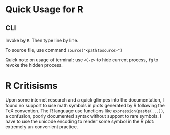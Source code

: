 # Quick Usage for R

## CLI

Invoke by `R`. Then type line by line.

To source file, use command `source("<pathtosource>")`

Quick note on usage of terminal: use `<C-z>` to hide current process, `fg` to revoke the hidden process. 


# R Critisisms

Upon some internet research and a quick glimpes into the documentation, I found no support to use math symbols in plots generated by R following the TeX convention. 
The R language use functions like `expression(paste(...))`, a confusion, poorly documented syntax without support to rare symbols. I have to use the unicode encoding to render some symbol in the R plot: extremely un-convenient practice. 
